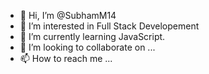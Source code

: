 - 👋 Hi, I’m @SubhamM14
- 👀 I’m interested in Full Stack Developement
- 🌱 I’m currently learning JavaScript.
- 💞️ I’m looking to collaborate on ...
- 📫 How to reach me ...

<!---
SubhamM14/SubhamM14 is a ✨ special ✨ repository because its `README.md` (this file) appears on your GitHub profile.
You can click the Preview link to take a look at your changes.
--->
